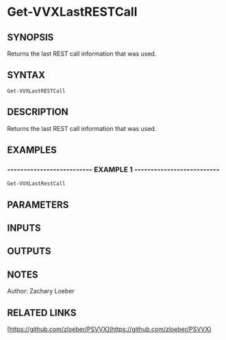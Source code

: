 ﻿---
external help file: PSVVX-help.xml
online version: https://github.com/zloeber/PSVVX
schema: 2.0.0
---

# Get-VVXLastRESTCall

## SYNOPSIS
Returns the last REST call information that was used.

## SYNTAX

```
Get-VVXLastRESTCall
```

## DESCRIPTION
Returns the last REST call information that was used.

## EXAMPLES

### -------------------------- EXAMPLE 1 --------------------------
```
Get-VVXLastRestCall
```

## PARAMETERS

## INPUTS

## OUTPUTS

## NOTES
Author: Zachary Loeber

## RELATED LINKS

[https://github.com/zloeber/PSVVX](https://github.com/zloeber/PSVVX)

